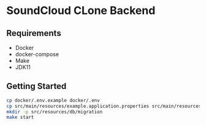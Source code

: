 # SoundCloud CLone Backend

## Requirements
* Docker
* docker-compose
* Make
* JDK11

## Getting Started
```bash
cp docker/.env.example docker/.env
cp src/main/resources/example.application.properties src/main/resources/application.properties
mkdir -p src/resources/db/migration
make start
```
